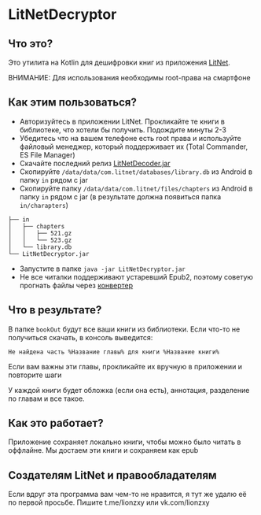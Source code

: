 # LitNetDecryptor
## Что это?
Это утилита на Kotlin для дешифровки книг из приложения [LitNet](https://play.google.com/store/apps/details?id=com.litnet).

ВНИМАНИЕ: Для использования необходимы root-права на смартфоне

## Как этим пользоваться?
- Авторизуйтесь в приложении LitNet. Прокликайте те книги в библиотеке, что хотели бы получить. Подождите минуты 2-3
- Убедитесь что на вашем телефоне есть root права и используйте файловый менеджер, который поддерживает их (Total Commander, ES File Manager)
- Скачайте последний релиз [LitNetDecoder.jar](https://github.com/LionZXY/LitNetDecoder/releases/)
- Скопируйте `/data/data/com.litnet/databases/library.db` из Android в папку `in` рядом с jar
- Скопируйте папку `/data/data/com.litnet/files/chapters` из Android в папку `in` рядом с jar (в результате должна появиться папка `in/charapters`)
```
├── in
│   ├── chapters
│   │   ├── 521.gz
│   │   └── 523.gz
│   └── library.db
└── LitNetDecryptor.jar
```

- Запустите в папке `java -jar LitNetDecryptor.jar`
- Не все читалки поддерживают устаревший Epub2, поэтому советую прогнать файлы через [конвертер](https://ebook.online-convert.com/ru/convert-to-epub)

## Что в результате?
В папке `bookOut` будут все ваши книги из библиотеки. Если что-то не получиться скачать, в консоль выведится:
```
Не найдена часть %Название главы% для книги %Название книги%
```
Если вам важны эти главы, прокликайте их вручную в приложении и повторите шаги

У каждой книги будет обложка (если она есть), аннотация, разделение по главам и все такое. 

## Как это работает?
Приложение сохраняет локально книги, чтобы можно было читать в оффлайне. Мы достаем эти книги и сохраняем как epub

## Создателям LitNet и правообладателям
Если вдруг эта программа вам чем-то не нравится, я тут же удалю её по первой просьбе. Пишите t.me/lionzxy или vk.com/lionzxy
